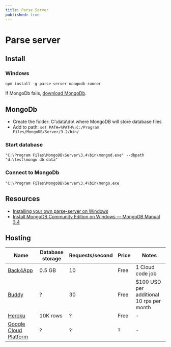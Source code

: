 ```yaml
---
title: Parse Server
published: true
---
```


# Parse server

## Install

### Windows

```
npm install -g parse-server mongodb-runner
```

If MongoDb fails, [download MongoDb](https://www.mongodb.com/download-center#production).

## MongoDb

* Create the folder: C:\data\db\ where MongoDB will store database files
* Add to path: `set PATH=%PATH%;C:/Program Files/MongoDB/Server/3.2/bin/`

### Start database

    "C:\Program Files\MongoDB\Server\3.4\bin\mongod.exe" --dbpath "d:\test\mongo db data"

### Connect to MongoDb

    "C:\Program Files\MongoDB\Server\3.4\bin\mongo.exe

## Resources

* [Installing your own parse-server on Windows](https://medium.com/@cristi_ursachi/installing-your-own-parse-server-on-windows-b2c7a2498d19#.1qmcj7xkn)
* [Install MongoDB Community Edition on Windows — MongoDB Manual 3.4](https://docs.mongodb.com/manual/tutorial/install-mongodb-on-windows/)

## Hosting

Name | Database storage | Requests/second | Price   | Notes
-----|------------------|-----------------|---------|-----------
[Back4App](https://www.back4app.com/) | 0.5 GB | 10 | Free | 1 Cloud code job
[Buddy](https://buddy.com/) | ? | 30 | Free | $100 USD per additional 10 rps per month
[Heroku](https://www.heroku.com/) | 10K rows | ? | Free | -
[Google Cloud Platform](https://cloud.google.com/) | ? | ? | ? | -



